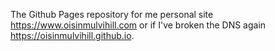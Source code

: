 The Github Pages repository for me personal site https://www.oisinmulvihill.com or if I've broken the DNS again https://oisinmulvihill.github.io.
